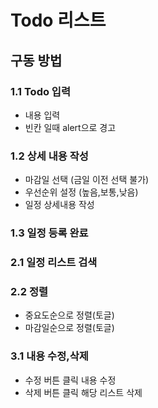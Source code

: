 # Todo 리스트

## 구동 방법

### 1.1 Todo 입력
- 내용 입력
- 빈칸 일때 alert으로 경고
  
### 1.2 상세 내용 작성
- 마감일 선택 (금일 이전 선택 불가)
- 우선순위 설정 (높음,보통,낮음)
- 일정 상세내용 작성

### 1.3 일정 등록 완료

### 2.1 일정 리스트 검색

### 2.2 정렬
- 중요도순으로 정렬(토글)
- 마감일순으로 정렬(토글)

### 3.1 내용 수정,삭제
- 수정 버튼 클릭 내용 수정
- 삭제 버튼 클릭 해당 리스트 삭제

